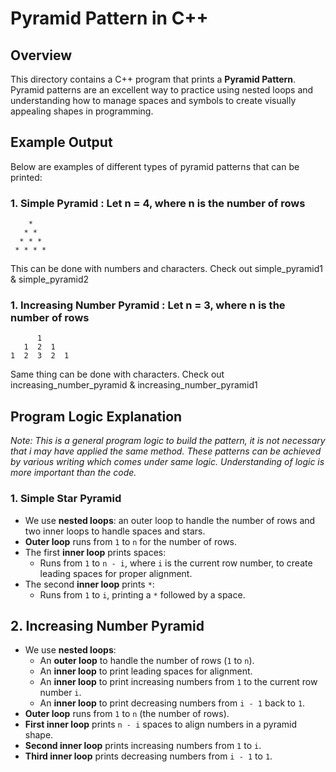 # Pyramid Pattern in C++

## Overview
This directory contains a C++ program that prints a **Pyramid Pattern**. Pyramid patterns are an excellent way to practice using nested loops and understanding how to manage spaces and symbols to create visually appealing shapes in programming.

## Example Output
Below are examples of different types of pyramid patterns that can be printed:

### 1. **Simple Pyramid** : Let n = 4, where n is the number of rows
```
    *
   * *
  * * *
 * * * *
```
This can be done with numbers and characters. Check out simple_pyramid1 & simple_pyramid2

### 1. **Increasing Number Pyramid** : Let n = 3, where n is the number of rows
```
      1
   1  2  1
1  2  3  2  1
```
Same thing can be done with characters. Check out increasing_number_pyramid & increasing_number_pyramid1

## Program Logic Explanation
*Note: This is a general program logic to build the pattern, it is not necessary that i may have applied the same method. These patterns can be achieved by various writing which comes under same logic. Understanding of logic is more important than the code.*

### 1. Simple Star Pyramid
- We use **nested loops**: an outer loop to handle the number of rows and two inner loops to handle spaces and stars.
- **Outer loop** runs from `1` to `n` for the number of rows.
- The first **inner loop** prints spaces:
  - Runs from `1` to `n - i`, where `i` is the current row number, to create leading spaces for proper alignment.
- The second **inner loop** prints `*`:
  - Runs from `1` to `i`, printing a `*` followed by a space.
 
## 2. Increasing Number Pyramid
- We use **nested loops**:
  - An **outer loop** to handle the number of rows (`1` to `n`).
  - An **inner loop** to print leading spaces for alignment.
  - An **inner loop** to print increasing numbers from `1` to the current row number `i`.
  - An **inner loop** to print decreasing numbers from `i - 1` back to `1`.
- **Outer loop** runs from `1` to `n` (the number of rows).
- **First inner loop** prints `n - i` spaces to align numbers in a pyramid shape.
- **Second inner loop** prints increasing numbers from `1` to `i`.
- **Third inner loop** prints decreasing numbers from `i - 1` to `1`.
